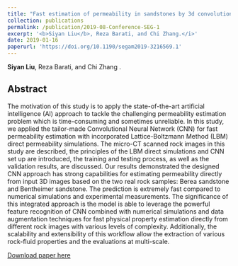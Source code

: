 ```yaml
---
title: "Fast estimation of permeability in sandstones by 3d convolutional neural networks. SEG Technical Program Expanded Abstracts 2019"
collection: publications
permalink: /publication/2019-08-Conference-SEG-1
excerpt: '<b>Siyan Liu</b>, Reza Barati, and Chi Zhang.</i>'
date: 2019-01-16
paperurl: 'https://doi.org/10.1190/segam2019-3216569.1'
---
```

<b>Siyan Liu</b>, Reza Barati, and Chi Zhang .</i>

## Abstract
The motivation of this study is to apply the state-of-the-art artificial intelligence (AI) approach to tackle the challenging permeability estimation problem which is time-consuming and sometimes unreliable. In this study, we applied the tailor-made Convolutional Neural Network (CNN) for fast permeability estimation with incorporated Lattice-Boltzmann Method (LBM) direct permeability simulations. The micro-CT scanned rock images in this study are described, the principles of the LBM direct simulations and CNN set up are introduced, the training and testing process, as well as the validation results, are discussed. Our results demonstrated the designed CNN approach has strong capabilities for estimating permeability directly from input 3D images based on the two real rock samples: Berea sandstone and Bentheimer sandstone. The prediction is extremely fast compared to numerical simulations and experimental measurements. The significance of this integrated approach is the model is able to leverage the powerful feature recognition of CNN combined with numerical simulations and data augmentation techniques for fast physical property estimation directly from different rock images with various levels of complexity. Additionally, the scalability and extensibility of this workflow allow the extraction of various rock-fluid properties and the evaluations at multi-scale.

[Download paper here](https://doi.org/10.1190/segam2019-3216569.1)
